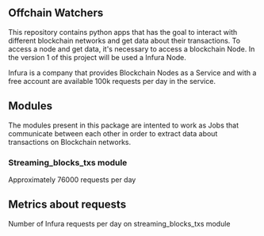 ## Offchain Watchers

This repository contains python apps that has the goal to interact with different blockchain networks and get data about their transactions. To access a node and get data, it's necessary to access a blockchain Node. In the version 1 of this project will be used a Infura Node.

Infura is a company that provides Blockchain Nodes as a Service and with a free account are available 100k requests per day in the service.


## Modules

The modules present in this package are intented to work as Jobs that communicate between each other in order to extract data about transactions on Blockchain networks.


### Streaming_blocks_txs module

Approximately 76000 requests per day


## Metrics about requests

Number of Infura requests per day on streaming_blocks_txs module